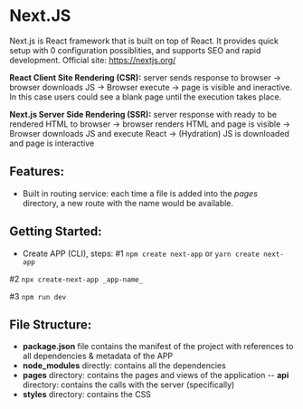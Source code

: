 # Next.JS

Next.js is React framework that is built on top of React. It provides quick setup with 0 configuration possiblities, and supports SEO and rapid development.
Official site: https://nextjs.org/

**React Client Site Rendering (CSR):**
server sends response to browser -> browser downloads JS -> Browser execute -> page is visible and ineractive. In this case users could see a blank page until the execution takes place.

**Next.js Server Side Rendering (SSR):**
server response with ready to be rendered HTML to browser -> browser renders HTML and page is visible -> Browser downloads JS and execute React -> (Hydration) JS is downloaded and page is interactive


## Features:
- Built in routing service: each time a file is added into the _pages_ directory, a new route with the name would be available.


## Getting Started:
- Create APP (CLI), steps:
#1
`npm create next-app`
or
`yarn create next-app`

#2 `npx create-next-app _app-name_`

#3 `npm run dev` 


## File Structure:
- **package.json** file contains the manifest of the project with references to all dependencies & metadata of the APP
- **node_modules** directly: contains all the dependencies
- **pages** directory: contains the pages and views of the application
-- **api** directory: contains the calls with the server (specifically)
- **styles** directory: contains the CSS
